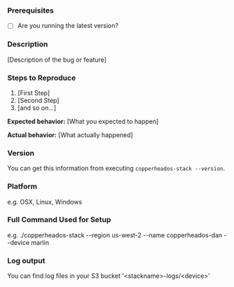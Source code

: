 ### Prerequisites

* [ ] Are you running the latest version?

### Description

[Description of the bug or feature]

### Steps to Reproduce

1. [First Step]
2. [Second Step]
3. [and so on...]

**Expected behavior:** [What you expected to happen]

**Actual behavior:** [What actually happened]

### Version

You can get this information from executing `copperheados-stack --version`.

### Platform
e.g. OSX, Linux, Windows

### Full Command Used for Setup

e.g. ./copperheados-stack --region us-west-2 --name copperheados-dan --device marlin

### Log output

You can find log files in your S3 bucket '\<stackname>-logs/\<device>'